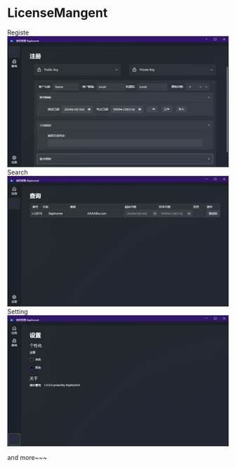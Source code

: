 # LicenseMangent
Registe
![注册](https://github.com/FSRobot/LicenseMangent/raw/main/pictures/1.png "注册")
Search
![搜索](https://github.com/FSRobot/LicenseMangent/raw/main/pictures/2.png "搜索")
Setting
![设置](https://github.com/FSRobot/LicenseMangent/raw/main/pictures/3.png "设置")

and more~~~